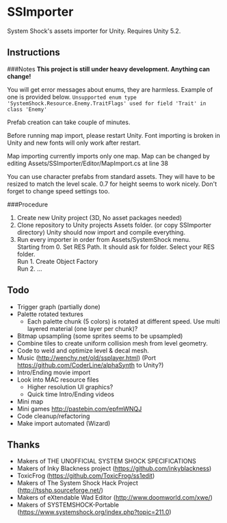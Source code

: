 # SSImporter
System Shock's assets importer for Unity. Requires Unity 5.2.

## Instructions  
###Notes
**This project is still under heavy development. Anything can change!**

You will get error messages about enums, they are harmless. Example of one is provided below.
`Unsupported enum type 'SystemShock.Resource.Enemy.TraitFlags' used for field 'Trait' in class 'Enemy'`

Prefab creation can take couple of minutes.

Before running map import, please restart Unity. Font importing is broken in Unity and new fonts will only work after restart.

Map importing currently imports only one map. Map can be changed by editing Assets/SSImporter/Editor/MapImport.cs at line 38

You can use character prefabs from standard assets.
They will have to be resized to match the level scale. 0.7 for height seems to work nicely. Don't forget to change speed settings too.

###Procedure
1. Create new Unity project (3D, No asset packages needed)
2. Clone repository to Unity projects Assets folder. (or copy SSImporter directory)
   Unity should now import and compile everything.
3. Run every importer in order from Assets/SystemShock menu.  
   Starting from 0. Set RES Path. It should ask for folder. Select your RES folder.  
   Run 1. Create Object Factory  
   Run 2. ...

## Todo
- Trigger graph (partially done)
- Palette rotated textures
  - Each palette chunk (5 colors) is rotated at different speed. Use multi layered material (one layer per chunk)?
- Bitmap upsampling (some sprites seems to be upsampled)
- Combine tiles to create uniform collision mesh from level geometry.
- Code to weld and optimize level & decal mesh.
- Music (http://wenchy.net/old/ssplayer.html) (Port https://github.com/CoderLine/alphaSynth to Unity?)
- Intro/Ending movie import
- Look into MAC resource files
	- Higher resolution UI graphics?
	- Quick time Intro/Ending videos
- Mini map
- Mini games http://pastebin.com/epfmWNQJ
- Code cleanup/refactoring
- Make import automated (Wizard)

## Thanks
- Makers of THE UNOFFICIAL SYSTEM SHOCK SPECIFICATIONS 
- Makers of Inky Blackness project (https://github.com/inkyblackness)
- ToxicFrog (https://github.com/ToxicFrog/ss1edit) 
- Makers of The System Shock Hack Project (http://tsshp.sourceforge.net/) 
- Makers of eXtendable Wad Editor (http://www.doomworld.com/xwe/) 
- Makers of SYSTEMSHOCK-Portable (https://www.systemshock.org/index.php?topic=211.0) 
